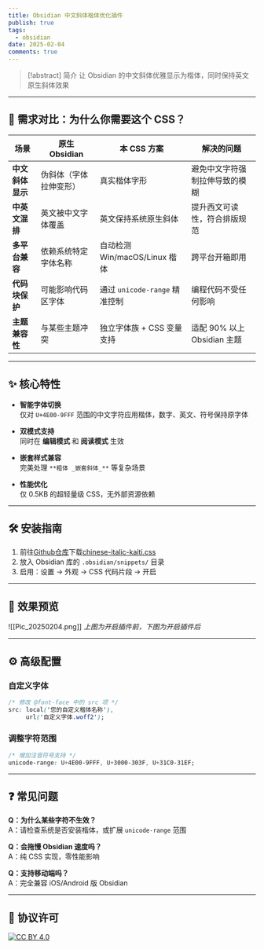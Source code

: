```yaml
---
title: Obsidian 中文斜体楷体优化插件
publish: true
tags:
  - obsidian
date: 2025-02-04
comments: true
---
```

>[!abstract] 简介
>让 Obsidian 的中文斜体优雅显示为楷体，同时保持英文原生斜体效果

---

## 🎯 需求对比：为什么你需要这个 CSS？

| 场景         | 原生 Obsidian  | 本 CSS 方案                | 解决的问题                 |
| ---------- | ------------ | ----------------------- | --------------------- |
| **中文斜体显示** | 伪斜体（字体拉伸变形）  | 真实楷体字形                  | 避免中文字符强制拉伸导致的模糊       |
| **中英文混排**  | 英文被中文字体覆盖    | 英文保持系统原生斜体              | 提升西文可读性，符合排版规范        |
| **多平台兼容**  | 依赖系统特定字体名称   | 自动检测 Win/macOS/Linux 楷体 | 跨平台开箱即用               |
| **代码块保护**  | 可能影响代码区字体    | 通过 `unicode-range` 精准控制 | 编程代码不受任何影响            |
| **主题兼容性**  | 与某些主题冲突      | 独立字体族 + CSS 变量支持        | 适配 90% 以上 Obsidian 主题 |

---

## ✨ 核心特性

- **智能字体切换**  
  仅对 `U+4E00-9FFF` 范围的中文字符应用楷体，数字、英文、符号保持原字体

- **双模式支持**  
  同时在 **编辑模式** 和 **阅读模式** 生效

- **嵌套样式兼容**  
  完美处理 `**粗体 _嵌套斜体_**` 等复杂场景

- **性能优化**  
  仅 0.5KB 的超轻量级 CSS，无外部资源依赖

---

## 🛠️ 安装指南

1. 前往[Github仓库](https://github.com/ArenaDruid/chinese-italic-kaiti)下载[chinese-italic-kaiti.css](https://github.com/ArenaDruid/chinese-italic-kaiti/blob/main/chinese-italic-kaiti.css)
2. 放入 Obsidian 库的 `.obsidian/snippets/` 目录
3. 启用：设置 → 外观 → CSS 代码片段 → 开启

---

## 🌈 效果预览

 ![[Pic_20250204.png]]
 *上图为开启插件前，下图为开启插件后*
 
---

## ⚙️ 高级配置

### 自定义字体
```css
/* 修改 @font-face 中的 src 项 */
src: local('您的自定义楷体名称'),
     url('自定义字体.woff2');
```

### 调整字符范围
```css
/* 增加注音符号支持 */
unicode-range: U+4E00-9FFF, U+3000-303F, U+31C0-31EF;
```

---

## ❓ 常见问题

**Q：为什么某些字符不生效？**  
A：请检查系统是否安装楷体，或扩展 `unicode-range` 范围

**Q：会拖慢 Obsidian 速度吗？**  
A：纯 CSS 实现，零性能影响

**Q：支持移动端吗？**  
A：完全兼容 iOS/Android 版 Obsidian

---

## 📜 协议许可
[![CC BY 4.0](https://licensebuttons.net/l/by/4.0/80x15.png)](https://creativecommons.org/licenses/by/4.0/)
